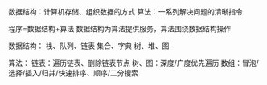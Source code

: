 数据结构：计算机存储、组织数据的方式
算法：一系列解决问题的清晰指令

程序=数据结构+算法
数据结构为算法提供服务，算法围绕数据结构操作

数据结构：
栈、队列、链表
集合、字典
树、堆、图

算法：
链表：遍历链表、删除链表节点
树、图：深度/广度优先遍历
数组：冒泡/选择/插入/归并/快速排序、顺序/二分搜索
